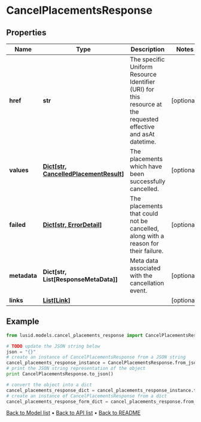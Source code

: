 # CancelPlacementsResponse


## Properties
Name | Type | Description | Notes
------------ | ------------- | ------------- | -------------
**href** | **str** | The specific Uniform Resource Identifier (URI) for this resource at the requested effective and asAt datetime. | [optional] 
**values** | [**Dict[str, CancelledPlacementResult]**](CancelledPlacementResult.md) | The placements which have been successfully cancelled. | [optional] 
**failed** | [**Dict[str, ErrorDetail]**](ErrorDetail.md) | The placements that could not be cancelled, along with a reason for their failure. | [optional] 
**metadata** | **Dict[str, List[ResponseMetaData]]** | Meta data associated with the cancellation event. | [optional] 
**links** | [**List[Link]**](Link.md) |  | [optional] 

## Example

```python
from lusid.models.cancel_placements_response import CancelPlacementsResponse

# TODO update the JSON string below
json = "{}"
# create an instance of CancelPlacementsResponse from a JSON string
cancel_placements_response_instance = CancelPlacementsResponse.from_json(json)
# print the JSON string representation of the object
print CancelPlacementsResponse.to_json()

# convert the object into a dict
cancel_placements_response_dict = cancel_placements_response_instance.to_dict()
# create an instance of CancelPlacementsResponse from a dict
cancel_placements_response_form_dict = cancel_placements_response.from_dict(cancel_placements_response_dict)
```
[Back to Model list](../README.md#documentation-for-models) &#8226; [Back to API list](../README.md#documentation-for-api-endpoints) &#8226; [Back to README](../README.md)


